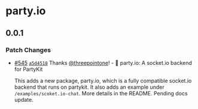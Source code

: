 # party.io

## 0.0.1

### Patch Changes

- [#545](https://github.com/partykit/partykit/pull/545) [`a5d4518`](https://github.com/partykit/partykit/commit/a5d4518a46684319249b0a7d0916377ef9f8d8fd) Thanks [@threepointone](https://github.com/threepointone)! - 🎈 party.io: A socket.io backend for PartyKit

  This adds a new package, party.io, which is a fully compatible socket.io backend that runs on partykit. It also adds an example under `/examples/scoket.io-chat`. More details in the README. Pending docs update.
